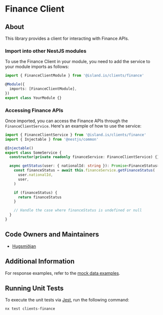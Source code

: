 # Finance Client

## About

This library provides a client for interacting with Finance APIs.

### Import into other NestJS modules

To use the Finance Client in your module, you need to add the service to your module imports as follows:

```typescript
import { FinanceClientModule } from '@island.is/clients/finance'

@Module({
  imports: [FinanceClientModule],
})
export class YourModule {}
```

### Accessing Finance APIs

Once imported, you can access the Finance APIs through the `FinanceClientService`. Here's an example of how to use the service:

```typescript
import { FinanceClientService } from '@island.is/clients/finance'
import { Injectable } from '@nestjs/common'

@Injectable()
export class SomeService {
  constructor(private readonly financeService: FinanceClientService) {}

  async getStatus(user: { nationalId: string }): Promise<FinanceStatus> {
    const financeStatus = await this.financeService.getFinanceStatus(
      user.nationalId,
      user,
    )

    if (financeStatus) {
      return financeStatus
    }

    // Handle the case where financeStatus is undefined or null
  }
}
```

## Code Owners and Maintainers

- [Hugsmiðjan](https://github.com/orgs/island-is/teams/hugsmidjan)

## Additional Information

For response examples, refer to the [mock data examples](/libs/api/mocks/src/domains/finance/index.ts).

## Running Unit Tests

To execute the unit tests via [Jest](https://jestjs.io), run the following command:

```bash
nx test clients-finance
```
